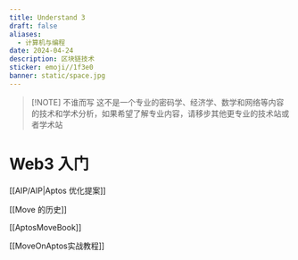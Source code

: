 ```yaml
---
title: Understand 3
draft: false
aliases:
  - 计算机与编程
date: 2024-04-24
description: 区块链技术
sticker: emoji//1f3e0
banner: static/space.jpg
---
```

> [!NOTE] 不谁而写
> 这不是一个专业的密码学、经济学、数学和网络等内容的技术和学术分析，如果希望了解专业内容，请移步其他更专业的技术站或者学术站

# Web3 入门



[[AIP/AIP|Aptos 优化提案]]

[[Move 的历史]]

[[AptosMoveBook]]

[[MoveOnAptos实战教程]]


